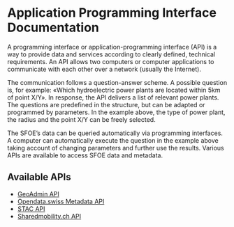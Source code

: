 # Application Programming Interface Documentation
A programming interface or application-programming interface (API) is a way to provide data and services according to clearly defined, technical requirements. An API allows two computers or computer applications to communicate with each other over a network (usually the Internet).

The communication follows a question-answer scheme. A possible question is, for example: «Which hydroelectric power plants are located within 5km of point X/Y». In response, the API delivers a list of relevant power plants. The questions are predefined in the structure, but can be adapted or programmed by parameters. In the example above, the type of power plant, the radius and the point X/Y can be freely selected.

The SFOE’s data can be queried automatically via programming interfaces. A computer can automatically execute the question in the example above taking account of changing parameters and further use the results. Various APIs are available to access SFOE data and metadata.


## Available APIs
* [GeoAdmin API](https://github.com/nrohrbach/ApplicationProgrammingInterfaceDocumentation/blob/main/GeoAdminAPI.md)
* [Opendata.swiss Metadata API](https://github.com/nrohrbach/ApplicationProgrammingInterfaceDocumentation/blob/main/Opendata.swissMetadataAPI.md)
* [STAC API](https://github.com/nrohrbach/ApplicationProgrammingInterfaceDocumentation/blob/main/StacAPI.md)
* [Sharedmobility.ch API](https://github.com/SFOE/sharedmobility/blob/main/Sharedmobility.ch-API.md)
